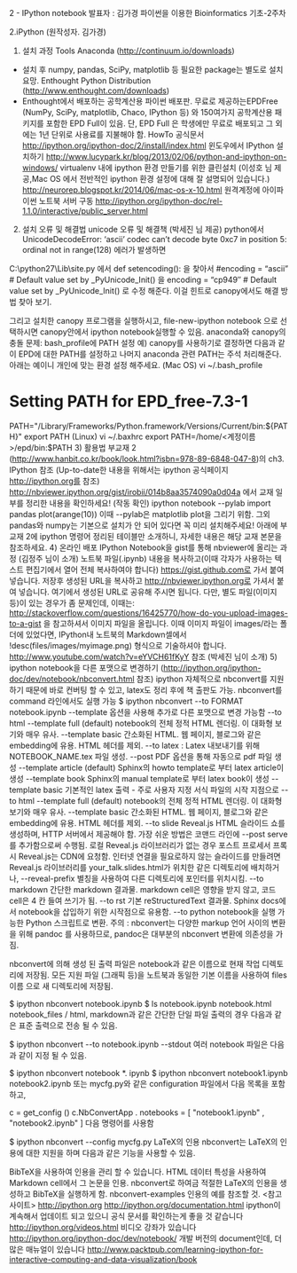 2 - IPython notebook
발표자 : 김가경
파이썬을 이용한 Bioinformatics 기초-2주차

2.iPython
(원작성자. 김가경)

1) 설치 과정
Tools
Anaconda (http://continuum.io/downloads)
- 설치 후 numpy, pandas, SciPy, matplotlib 등 필요한 package는 별도로 설치 요망.
Enthought Python Distribution (http://www.enthought.com/downloads)
- Enthought에서 배포하는 공학계산용 파이썬 배포판. 무료로 제공하는EPDFree (NumPy, SciPy, matplotlib, Chaco, IPython 등) 와 150여가지 공학계산용 패키지를 포함한 EPD Full이 있음. 단, EPD Full 은 학생에만 무료로 배포되고 그 외에는 1년 단위로 사용료를 지불해야 함.
HowTo
공식문서
http://ipython.org/ipython-doc/2/install/index.html
윈도우에서 IPython 설치하기
http://www.lucypark.kr/blog/2013/02/06/python-and-ipython-on-windows/
virtualenv 내에 ipython 환경 만들기를 위한 클린설치 (이성호 님 제공,Mac OS 에서 전반적인 ipython 환경 설정에 대해 잘 설명되어 있습니다.)
http://neurorep.blogspot.kr/2014/06/mac-os-x-10.html
원격계정에 아이파이썬 노트북 서버 구동
http://ipython.org/ipython-doc/rel-1.1.0/interactive/public_server.html
2) 설치 오류 및 해결법
unicode 오류 및 해결책 (박세진 님 제공)
python에서 UnicodeDecodeError: ‘ascii’ codec can’t decode byte 0xc7 in position 5: ordinal not in range(128) 에러가 발생하면

C:\python27\Lib\site.py 에서
def setencoding(): 을 찾아서
#encoding = “ascii” # Default value set by _PyUnicode_Init()
을
encoding = “cp949″ # Default value set by _PyUnicode_Init()
로 수정 해준다.
이걸 힌트로 canopy에서도 해결 방법 찾아 보기.

그리고 설치한 canopy 프로그램을 실행하시고, file-new-ipython notebook 으로 선택하시면 canopy안에서 ipython notebook실행할 수 있음.
anaconda와 canopy의 충돌 문제: bash_profile에 PATH 설정
예) canopy를 사용하기로 결정하면 다음과 같이 EPD에 대한 PATH를 설정하고 나머지 anaconda 관련 PATH는 주석 처리해준다. 아래는 예이니 개인에 맞는 환경 설정 해주세요.
(Mac OS)
vi ~/.bash_profile
# Setting PATH for EPD_free-7.3-1
PATH="/Library/Frameworks/Python.framework/Versions/Current/bin:${PATH}"
export PATH
(Linux)
vi ~/.baxhrc
export PATH=/home/<계정이름>/epd/bin:$PATH
3) 활용법
부교재 2 (http://www.hanbit.co.kr/book/look.html?isbn=978-89-6848-047-8)의 ch3. IPython 참조
(Up-to-date한 내용을 위해서는 ipython 공식페이지 http://ipython.org를 참조)
http://nbviewer.ipython.org/gist/irobii/014b8aa3574090a0d04a 에서 교재 일부를 정리한 내용을 확인하세요!
(작동 확인)
ipython notebook --pylab
import pandas
plot(arange(10))
이때 --pylab은 matplotlib plot을 그리기 위함. 그외 pandas와 numpy는 기본으로 설치가 안 되어 있다면 꼭 미리 설치해주세요!
아래에 부교재 2에 ipython 명령어 정리된 테이블만 소개하니, 자세한 내용은 해당 교재 본문을 참조하세요.
4) 온라인 배포
IPython Notebook을 gist를 통해 nbviewer에 올리는 과정 (김정주 님이 소개)
노트북 파일(.ipynb) 내용을 복사하고(이때 각자가 사용하는 텍스트 편집기에서 열어 전체 복사하여야 합니다) https://gist.github.com로 가서 붙여 넣습니다.
저장후 생성된 URL을 복사하고 http://nbviewer.ipython.org로 가셔서 붙여 넣습니다.
여기에서 생성된 URL로 공유해 주시면 됩니다. 다만, 별도 파일(이미지 등)이 있는 경우가 좀 문제인데, 이때는:
http://stackoverflow.com/questions/16425770/how-do-you-upload-images-to-a-gist 을 참고하셔서 이미지 파일을 올립니다.
이때 이미지 파일이 images/라는 폴더에 있었다면, IPython내 노트북의 Markdown셀에서 !desc(files/images/myimage.png) 형식으로 기술하셔야 합니다.
http://www.youtube.com/watch?v=eYVCH61fKyY 참조 (박세진 님이 소개)
5) ipython notebook을 다른 포맷으로 변경하기
(http://ipython.org/ipython-doc/dev/notebook/nbconvert.html 참조)
ipython 자체적으로 nbconvert를 지원하기 때문에 바로 컨버팅 할 수 있고, latex도 정리 후에 책 출판도 가능.
nbconvert를 command 라인에서도 실행 가능
$ ipython nbconvert --to FORMAT notebook.ipynb
--template 옵션을 사용해 추가로 다른 포맷으로 변경 가능함
--to html
--template full (default)
notebook의 전체 정적 HTML 렌더링. 이 대화형 보기와 매우 유사.
--template basic
간소화된 HTML. 웹 페이지, 블로그와 같은 embedding에 유용. HTML 헤더를 제외.
--to latex : Latex 내보내기를 위해 NOTEBOOK_NAME.tex 파일 생성. --post PDF 옵션을 통해 자동으로 pdf 파일 생성
--template article (default)
Sphinx의 howto template로 부터 latex article이 생성
--template book
Sphinx의 manual template로 부터 latex book이 생성
--template basic
기본적인 latex 출력 - 주로 사용자 지정 서식 파일의 시작 지점으로
--to html
--template full (default)
notebook의 전체 정적 HTML 렌더링. 이 대화형 보기와 매우 유사.
--template basic
간소화된 HTML. 웹 페이지, 블로그와 같은 embedding에 유용. HTML 헤더를 제외.
--to slide
Reveal.js HTML 슬라이드 쇼를 생성하며, HTTP 서버에서 제공해야 함. 가장 쉬운 방법은 코맨드 라인에 --post serve를 추가함으로써 수행됨. 로컬 Reveal.js 라이브러리가 없는 경우 포스트 프로세서 프록시 Reveal.js는 CDN에 요청함. 인터넷 연결을 필요로하지 않는 슬라이드를 만들려면 Reveal.js 라이브러리를 your_talk.slides.html가 위치한 같은 디렉토리에 배치하거나, --reveal-prefix 별칭을 사용하여 다른 디렉토리에 포인터를 위치시킴.
--to markdown
간단한 markdown 결과물. markdown cell은 영향을 받지 않고, 코드 cell은 4 칸 들여 쓰기가 됨.
--to rst
기본 reStructuredText 결과물. Sphinx docs에서 notebook을 삽입하기 위한 시작점으로 유용함.
--to python
notebook을 실행 가능한 Python 스크립트로 변환.
주의 : nbconvert는 다양한 markup 언어 사이의 변환을 위해 pandoc 를 사용하므로, pandoc은 대부분의 nbconvert 변환에 의존성을 가짐.

nbconvert에 의해 생성 된 출력 파일은 notebook과 같은 이름으로 현재 작업 디렉토리에 저장됨. 모든 지원 파일 (그래픽 등)을 노트북과 동일한 기본 이름을 사용하여 files 이름 으로 새 디렉토리에 저장됨.

$ ipython nbconvert notebook.ipynb
$ ls
notebook.ipynb notebook.html notebook_files /
html, markdown과 같은 간단한 단일 파일 출력의 경우 다음과 같은 표준 출력으로 전송 될 수 있음.

$ ipython nbconvert --to notebook.ipynb --stdout
여러 notebook 파일은 다음과 같이 지정 될 수 있음.

$ ipython nbconvert notebook *. ipynb
$ ipython nbconvert notebook1.ipynb notebook2.ipynb
또는 mycfg.py와 같은 configuration 파일에서 다음 목록을 포함하고,

c = get_config ()
c.NbConvertApp . notebooks = [ "notebook1.ipynb" , "notebook2.ipynb" ]
다음 명령어를 사용함

$ ipython nbconvert --config mycfg.py
LaTeX의 인용
nbconvert는 LaTeX의 인용에 대한 지원을 하며 다음과 같은 기능을 사용할 수 있음.

BibTeX을 사용하여 인용을 관리 할 수​​ 있습니다.
HTML 데이터 특성을 사용하여 Markdown cell에서 그 논문을 인용.
nbconvert로 하여금 적절한 LaTeX의 인용을 생성하고 BibTeX을 실행하게 함.
nbconvert-examples 인용의 예를 참조할 것.
<참고 사이트>
http://ipython.org
http://ipython.org/documentation.html ipython이 계속해서 업데이트 되고 있으니 공식 문서를 확인하는게 좋을 것 같습니다
http://ipython.org/videos.html 비디오 강좌가 있습니다
http://ipython.org/ipython-doc/dev/notebook/ 개발 버전의 document인데, 더 많은 매뉴얼이 있습니다
http://www.packtpub.com/learning-ipython-for-interactive-computing-and-data-visualization/book